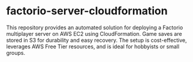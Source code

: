 # factorio-server-cloudformation
This repository provides an automated solution for deploying a Factorio multiplayer server on AWS EC2 using CloudFormation. Game saves are stored in S3 for durability and easy recovery. The setup is cost-effective, leverages AWS Free Tier resources, and is ideal for hobbyists or small groups.
